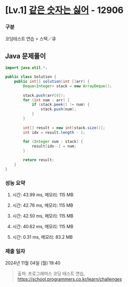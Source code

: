 # [Lv.1] [같은 숫자는 싫어](https://school.programmers.co.kr/learn/courses/30/lessons/12906?language=java) - 12906 

### 구분

코딩테스트 연습 > 스택／큐

## Java 문제풀이

```java
import java.util.*;

public class Solution {
    public int[] solution(int []arr) {
        Deque<Integer> stack = new ArrayDeque();
        
        stack.push(arr[0]);
        for (int num : arr) {
            if (stack.peek() != num) {
                stack.push(num);
            }
        }
        
        int[] result = new int[stack.size()];
        int idx = result.length - 1;
        
        for (Integer num : stack) {
            result[idx--] = num;
        }

        return result;
    }
}
```

### 성능 요약

1. 시간: 43.99 ms, 메모리: 115 MB

2. 시간: 42.76 ms, 메모리: 115 MB
3. 시간: 42.50 ms, 메모리: 115 MB
4. 시간: 40.62 ms, 메모리: 115 MB
5. 시간: 0.31 ms, 메모리: 83.2 MB

### 제출 일자

2024년 11월 04일 (월) 19:40

> 출처: 프로그래머스 코딩 테스트 연습, https://school.programmers.co.kr/learn/challenges